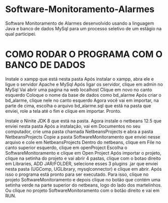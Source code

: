 # Software-Monitoramento-Alarmes
 Software Monitoramento de Alarmes desenvolvido usando a linguagem Java e banco de dados MySql para um processo seletivo de um estágio na qual participei.


# COMO RODAR O PROGRAMA COM O BANCO DE DADOS

Instale o xampp que está nesta pasta
Após instalar o xampp, abra ele e ligue o servidor Apache e MySql
Após ligar os servidor, clique em admin no MySql
Vai abrir uma pagina na web localhost
Clique em novo no canto esquerdo
Coloque o nome da base de dados como bd_alarme
Após criar o bd_alarme, clique nele no canto esquerdo
Agora você vai em importar, na parte de cima, escolha o arquivo bd_alarme.sql que está na pasta que enviei, role a tela até o fim e clique em importar.
Pronto.

Instale o Ninite JDK 8 que está na pasta.
Agora instale o netbeans 12.5 que enviei nesta pasta
Após a instalação, vai em Documentos no seu computador, crie uma pasta chamada NetbeansProjects e abra a pasta NetbeansProjects
Copie a pasta SoftwareMonitoramento que enviei nesse arquivo e cole em NetbeansProjects
Dentro do netbeans, clique em File no canto superior esquerdo, clique em openProject
Escolha o SoftwareMonitoramento e clique em Open Project
Após importar o projeto, clique na setinha do projeto e vai abrir 4 pastas, clique com o botao direito em Libraries, ADD JAR/FOLDER, selecione esses 3 plugins .jar que enviei
nesta pasta (UGComp, UGLibrary, mysqlconnector) e clique em abrir.
Após isso o programa está pronto para ser executado.
Para isso, clique no projeto SoftwareMonitoramento e depois clique no botão que contém uma setinha verde na parte superior do netbeans, logo do lado dos martelinhos.
Ou clique no projeto SoftwareMonitoramento com o botão direito e vai em RUN.

